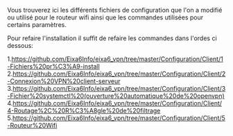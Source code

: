 Vous trouverez ici les différents fichiers de configuration que l'on a modifié ou utilisé pour le routeur wifi ainsi que les commandes utilisées pour certains paramètres.
    
    
Pour refaire l'installation il suffit de refaire les commandes dans l'ordes ci dessous: 

1.https://github.com/Eixa6Info/eixa6_vpn/tree/master/Configuration/Client/1-Fichiers%20pr%C3%A9-install
2.https://github.com/Eixa6Info/eixa6_vpn/tree/master/Configuration/Client/2-Connexion%20VPN%20client-serveur
3.https://github.com/Eixa6Info/eixa6_vpn/tree/master/Configuration/Client/3-Fichier%20systemctl%20(ouverture%20automatique%20de%20openvpn)
4.https://github.com/Eixa6Info/eixa6_vpn/tree/master/Configuration/Client/4-Routage%2C%20R%C3%A8gle%20de%20filtrage
5.https://github.com/Eixa6Info/eixa6_vpn/tree/master/Configuration/Client/5-Routeur%20Wifi
